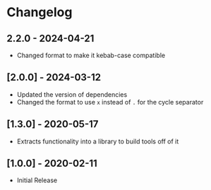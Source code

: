 # Changelog

## 2.2.0 - 2024-04-21

- Changed format to make it kebab-case compatible

## [2.0.0] - 2024-03-12

- Updated the version of dependencies
- Changed the format to use `x` instead of `.` for the cycle separator

## [1.3.0] - 2020-05-17

- Extracts functionality into a library to build tools off of it

## [1.0.0] - 2020-02-11

- Initial Release
